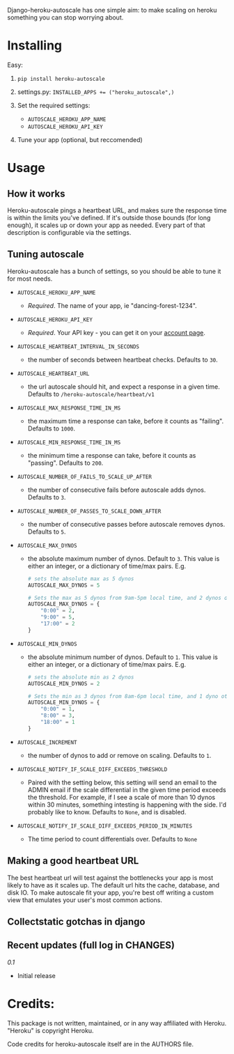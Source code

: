 Django-heroku-autoscale has one simple aim: to make scaling on heroku something you can stop worrying about.


Installing
==========

Easy:


1. ```pip install heroku-autoscale```

2. settings.py: ```INSTALLED_APPS += ("heroku_autoscale",)```

3. Set the required settings:

    * `AUTOSCALE_HEROKU_APP_NAME`
    * `AUTOSCALE_HEROKU_API_KEY`

3. Tune your app (optional, but reccomended)


Usage
=====

How it works
------------

Heroku-autoscale pings a heartbeat URL, and makes sure the response time is within the limits you've defined.  If it's outside those bounds (for long enough), it scales up or down your app as needed.  Every part of that description is configurable via the settings.


Tuning autoscale
----------------

Heroku-autoscale has a bunch of settings, so you should be able to tune it for most needs.

* `AUTOSCALE_HEROKU_APP_NAME` 
    
    * *Required*.  The name of your app, ie "dancing-forest-1234".

* `AUTOSCALE_HEROKU_API_KEY`
    
    * *Required*. Your API key - you can get it on your [account page](https://api.heroku.com/account).

* `AUTOSCALE_HEARTBEAT_INTERVAL_IN_SECONDS` 

    * the number of seconds between heartbeat checks. Defaults to `30`.

* `AUTOSCALE_HEARTBEAT_URL` 

    * the url autoscale should hit, and expect a response in a given time. Defaults to `/heroku-autoscale/heartbeat/v1`

* `AUTOSCALE_MAX_RESPONSE_TIME_IN_MS` 

    * the maximum time a response can take, before it counts as "failing". Defaults to `1000`.

* `AUTOSCALE_MIN_RESPONSE_TIME_IN_MS` 

    * the minimum time a response can take, before it counts as "passing". Defaults to `200`.

* `AUTOSCALE_NUMBER_OF_FAILS_TO_SCALE_UP_AFTER` 

    * the number of consecutive fails before autoscale adds dynos. Defaults to `3`.

* `AUTOSCALE_NUMBER_OF_PASSES_TO_SCALE_DOWN_AFTER` 

    * the number of consecutive passes before autoscale removes dynos. Defaults to `5`.

* `AUTOSCALE_MAX_DYNOS` 

    * the absolute maximum number of dynos. Default to `3`. This value is either an integer, or a dictionary of time/max pairs.  E.g.

        ```python
        # sets the absolute max as 5 dynos
        AUTOSCALE_MAX_DYNOS = 5

        # Sets the max as 5 dynos from 9am-5pm local time, and 2 dynos otherwise.
        AUTOSCALE_MAX_DYNOS = {
            "0:00" = 2,
            "9:00" = 5,
            "17:00" = 2
        }
        ```

* `AUTOSCALE_MIN_DYNOS` 

    * the absolute minimum number of dynos. Default to `1`. This value is either an integer, or a dictionary of time/max pairs. E.g.

        ```python
        # sets the absolute min as 2 dynos
        AUTOSCALE_MIN_DYNOS = 2

        # Sets the min as 3 dynos from 8am-6pm local time, and 1 dyno otherwise.
        AUTOSCALE_MIN_DYNOS = {
            "0:00" = 1,
            "8:00" = 3,
            "18:00" = 1
        }
        ```

* `AUTOSCALE_INCREMENT` 
    * the number of dynos to add or remove on scaling. Defaults to `1`.

* `AUTOSCALE_NOTIFY_IF_SCALE_DIFF_EXCEEDS_THRESHOLD` 
    * Paired with the setting below, this setting will send an email to the ADMIN email if the scale differential in the given time period exceeds the threshold.  For example, if I see a scale of more than 10 dynos within 30 minutes, something intesting is happening with the side.  I'd probably like to know.  Defaults to `None`, and is disabled.

* `AUTOSCALE_NOTIFY_IF_SCALE_DIFF_EXCEEDS_PERIOD_IN_MINUTES` 
    * The time period to count differentials over. Defaults to `None`


Making a good heartbeat URL
---------------------------

The best heartbeat url will test against the bottlenecks your app is most likely to have as it scales up.  The default url hits the cache, database, and disk IO.  To make autoscale fit your app, you're best off writing a custom view that emulates your user's most common actions.


Collectstatic gotchas in django
-------------------------------




Recent updates (full log in CHANGES)
------------------------------------

*0.1*

* Initial release


Credits:
========

This package is not written, maintained, or in any way affiliated with Heroku.  "Heroku" is copyright Heroku.

Code credits for heroku-autoscale itself are in the AUTHORS file.